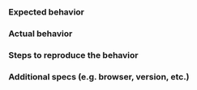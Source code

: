 
### Expected behavior

### Actual behavior

### Steps to reproduce the behavior

### Additional specs (e.g. browser, version, etc.)